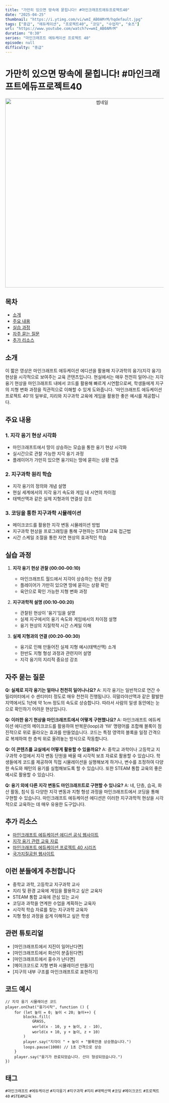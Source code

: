 ```yaml
---
title: "가만히 있으면 땅속에 묻힙니다! #마인크래프트에듀프로젝트40"
date: "2025-04-25"
thumbnail: "https://i.ytimg.com/vi/wmI_AB0AMrM/hqdefault.jpg"
tags: ["중급", "에듀케이션", "프로젝트40", "코딩", "수업자", "숏츠"]
url: "https://www.youtube.com/watch?v=wmI_AB0AMrM"
duration: "0:30"
series: "마인크래프트 에듀케이션 프로젝트 40"
episode: null
difficulty: "중급"
---
```


# 가만히 있으면 땅속에 묻힙니다! #마인크래프트에듀프로젝트40

<div align="center">
<img src="https://i.ytimg.com/vi/wmI_AB0AMrM/hqdefault.jpg" alt="썸네일" width="600"/>
</div>

## 목차
- [소개](#소개)
- [주요 내용](#주요-내용)
- [실습 과정](#실습-과정)
- [자주 묻는 질문](#자주-묻는-질문)
- [추가 리소스](#추가-리소스)

## 소개
이 짧은 영상은 마인크래프트 에듀케이션 에디션을 활용해 지구과학의 융기(지각 융기) 현상을 시각적으로 보여주는 교육 콘텐츠입니다. 현실에서는 매우 천천히 일어나는 지각 융기 현상을 마인크래프트 내에서 코드를 활용해 빠르게 시연함으로써, 학생들에게 지구의 지형 변화 과정을 직관적으로 이해할 수 있게 도와줍니다. '마인크래프트 에듀케이션 프로젝트 40'의 일부로, 지리와 지구과학 교육에 게임을 활용한 좋은 예시를 제공합니다.

## 주요 내용

### 1. 지각 융기 현상 시각화
- 마인크래프트에서 땅이 상승하는 모습을 통한 융기 현상 시각화
- 실시간으로 관찰 가능한 지각 융기 과정
- 플레이어가 가만히 있으면 융기되는 땅에 묻히는 상황 연출

### 2. 지구과학 원리 학습
- 지각 융기의 정의와 개념 설명
- 현실 세계에서의 지각 융기 속도와 게임 내 시연의 차이점
- 태백산맥과 같은 실제 지형과의 연결성 강조

### 3. 코딩을 통한 지구과학 시뮬레이션
- 메이크코드를 활용한 지각 변동 시뮬레이션 방법
- 지구과학 현상을 프로그래밍을 통해 구현하는 STEM 교육 접근법
- 시간 스케일 조절을 통한 자연 현상의 효과적인 학습

## 실습 과정

1. **지각 융기 현상 관찰 (00:00-00:10)**
   - 마인크래프트 월드에서 지각이 상승하는 현상 관찰
   - 플레이어가 가만히 있으면 땅에 묻히는 상황 확인
   - 육안으로 확인 가능한 지형 변화 과정

2. **지구과학적 설명 (00:10-00:20)**
   - 관찰된 현상이 '융기'임을 설명
   - 실제 지구에서의 융기 속도와 게임에서의 차이점 설명
   - 융기 현상의 지질학적 시간 스케일 이해

3. **실제 지형과의 연결 (00:20-00:30)**
   - 융기로 인해 만들어진 실제 지형 예시(태백산맥) 소개
   - 한반도 지형 형성 과정과 관련지어 설명
   - 지각 융기의 지리적 중요성 강조

## 자주 묻는 질문

**Q: 실제로 지각 융기는 얼마나 천천히 일어나나요?**
A: 지각 융기는 일반적으로 연간 수 밀리미터에서 수 센티미터 정도로 매우 천천히 진행됩니다. 히말라야산맥과 같은 활발한 지역에서도 1년에 약 1cm 정도의 속도로 상승합니다. 따라서 사람의 일생 동안에는 눈으로 확인하기 어려운 현상입니다.

**Q: 이러한 융기 현상을 마인크래프트에서 어떻게 구현했나요?**
A: 마인크래프트 에듀케이션 에디션의 메이크코드를 활용하여 반복문(loop)과 'fill' 명령어를 조합해 블록이 점진적으로 위로 올라오는 효과를 만들었습니다. 코드는 특정 영역의 블록을 일정 간격으로 복제하여 한 층씩 위로 올려놓는 방식으로 작동합니다.

**Q: 이 콘텐츠를 교실에서 어떻게 활용할 수 있을까요?**
A: 중학교 과학이나 고등학교 지구과학 수업에서 지각 변동 단원을 배울 때 시각적 보조 자료로 활용할 수 있습니다. 학생들에게 코드를 제공하여 직접 시뮬레이션을 실행해보게 하거나, 변수를 조정하여 다양한 속도와 패턴의 융기를 실험해보도록 할 수 있습니다. 또한 STEAM 통합 교육의 좋은 예시로 활용할 수 있습니다.

**Q: 융기 외에 다른 지각 변동도 마인크래프트로 구현할 수 있나요?**
A: 네, 단층, 습곡, 화산 활동, 침식 등 다양한 지각 변동과 지형 형성 과정을 마인크래프트에서 코딩을 통해 구현할 수 있습니다. 마인크래프트 에듀케이션 에디션은 이러한 지구과학적 현상을 시각적으로 교육하는 데 매우 유용한 도구입니다.

## 추가 리소스
- [마인크래프트 에듀케이션 에디션 공식 웹사이트](https://education.minecraft.net/)
- [지각 융기 관련 교육 자료](https://education.minecraft.net/ko-kr/lessons)
- [마인크래프트 에듀케이션 프로젝트 40 시리즈](https://www.youtube.com/playlist?list=yourplaylistlink)
- [국가지질공원 웹사이트](http://www.koreageoparks.kr/)

## 이런 분들에게 추천합니다
- 중학교 과학, 고등학교 지구과학 교사
- 지리 및 환경 교육에 게임을 활용하고 싶은 교육자
- STEAM 통합 교육에 관심 있는 교사
- 코딩과 과학을 연계한 수업을 계획하는 교육자
- 시각적 학습 자료를 찾는 지구과학 교육자
- 지형 형성 과정을 쉽게 이해하고 싶은 학생

## 관련 튜토리얼
- [마인크래프트에서 지진이 일어난다면]
- [마인크래프트에서 화산이 분출된다면]
- [마인크래프트에서 홍수가 난다면]
- [메이크코드로 지형 변화 시뮬레이션 만들기]
- [지구의 내부 구조를 마인크래프트로 표현하기]

## 코드 예시
```
// 지각 융기 시뮬레이션 코드
player.onChat("융기시작", function () {
    for (let 높이 = 0; 높이 < 20; 높이++) {
        blocks.fill(
            GRASS,
            world(x - 10, y + 높이, z - 10),
            world(x + 10, y + 높이, z + 10)
        )
        player.say("지각이 " + 높이 + "블록만큼 상승했습니다.")
        loops.pause(1000) // 1초 간격으로 상승
    }
    player.say("융기가 완료되었습니다. 산이 형성되었습니다.")
})
```

## 태그
`#마인크래프트` `#에듀케이션` `#지각융기` `#지구과학` `#지리` `#태백산맥` `#코딩` `#메이크코드` `#프로젝트40` `#STEAM교육`